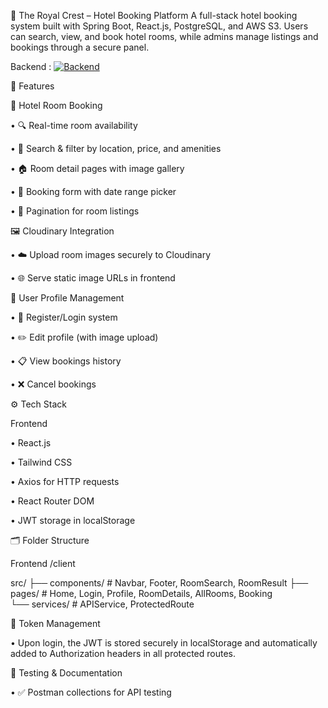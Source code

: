 🏨 The Royal Crest – Hotel Booking Platform
A full-stack hotel booking system built with Spring Boot, React.js, PostgreSQL, and AWS S3. Users can search, view, and book hotel rooms, while admins manage listings and bookings through a secure panel.

Backend : [![Backend](https://img.shields.io/badge/GitHub-Repository-blue?logo=github)](https://github.com/ParkkaviSivakaran72/Hotel)


🚀 Features

🏨 Hotel Room Booking

•	🔍 Real-time room availability

•	🎯 Search & filter by location, price, and amenities

•	🏠 Room detail pages with image gallery

•	📝 Booking form with date range picker

•	📄 Pagination for room listings



🖼️ Cloudinary Integration

•	☁️ Upload room images securely to Cloudinary

•	🌐 Serve static image URLs in frontend


👤 User Profile Management

•	🔐 Register/Login system

•	✏️ Edit profile (with image upload)

•	📋 View bookings history

•	❌ Cancel bookings

⚙️ Tech Stack

Frontend

•	React.js

•	Tailwind CSS

•	Axios for HTTP requests

•	React Router DOM

•	JWT storage in localStorage

🗂️ Folder Structure

Frontend /client

src/
├── components/     # Navbar, Footer, RoomSearch, RoomResult
├── pages/         # Home, Login, Profile, RoomDetails, AllRooms, Booking  
└── services/      # APIService, ProtectedRoute

🔐 Token Management

•	Upon login, the JWT is stored securely in localStorage and automatically added to Authorization headers in all protected routes.

🧪 Testing & Documentation

•	✅ Postman collections for API testing
